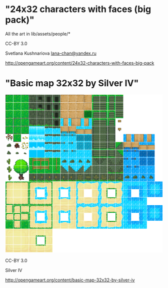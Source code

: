 "24x32 characters with faces (big pack)"
========================================

All the art in lib/assets/people/*

CC-BY 3.0

Svetlana Kushnariova <lana-chan@yandex.ru>

http://opengameart.org/content/24x32-characters-with-faces-big-pack

"Basic map 32x32 by Silver IV"
==============================
!["Basic map 32x32 by Silver IV"](lib/assets/tilesets/spooky_beach.png)

CC-BY 3.0

Silver IV

http://opengameart.org/content/basic-map-32x32-by-silver-iv
